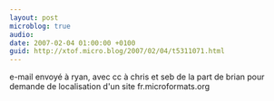 ```yaml
---
layout: post
microblog: true
audio: 
date: 2007-02-04 01:00:00 +0100
guid: http://xtof.micro.blog/2007/02/04/t5311071.html
---
```

e-mail envoyé à ryan, avec cc à chris et seb de la part de brian pour demande de localisation d'un site fr.microformats.org
